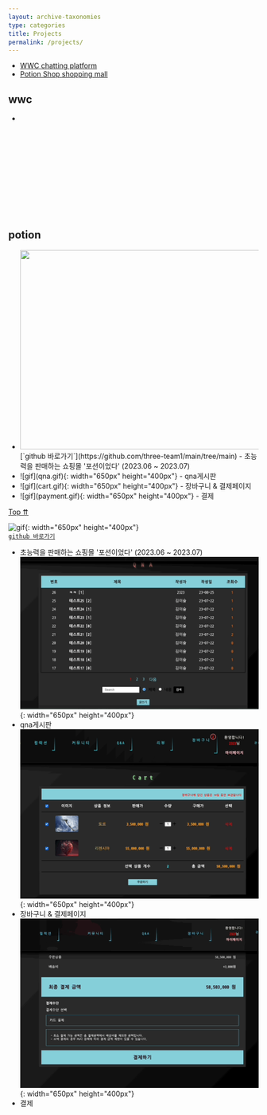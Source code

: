 ```yaml
---
layout: archive-taxonomies
type: categories
title: Projects
permalink: /projects/
---  
```

 
<div class="taxonomies-wrapper">
  <ul class="taxonomiess"><li><a class="taxonomy" href="#wwc">
              <span>WWC</span>
              <span class="taxonomy-count">chatting platform</span>
            </a>
          </li><li><a class="taxonomy" href="#potion">
              <span>Potion Shop</span>
              <span class="taxonomy-count">shopping mall</span>
            </a>
          </li></ul>
</div>
<div>
<h2 id="wwc">wwc</h2>
      <ul class="post-list-by-taxonomy">
          <li>
          </li>
      </ul>
</div>
<br>
<br>
<br><br><br><br><br><br><br><br>
<div>
<h2 id="potion">potion</h2>
      <ul class="post-list-by-taxonomy">
          <li>
            <img src="/potion.gif" width="650px" height="400px">
        [`github 바로가기`](https://github.com/three-team1/main/tree/main) 
        - 초능력을 판매하는 쇼핑몰 '포션이었다' (2023.06 ~ 2023.07)
    </li>
    <li>
        ![gif](qna.gif){: width="650px" height="400px"}
        - qna게시판
    </li>
    <li>
        ![gif](cart.gif){: width="650px" height="400px"} 
        - 장바구니 & 결제페이지
    </li>
    <li>
        ![gif](payment.gif){: width="650px" height="400px"} 
        - 결제
    </li>
      </ul>
      <a href="#" onclick="backToTop()" class="back-to-top">Top &#8648;</a>
</div>

![gif](potion.gif){: width="650px" height="400px"}  
[`github 바로가기`](https://github.com/three-team1/main/tree/main) 
- 초능력을 판매하는 쇼핑몰 '포션이었다' (2023.06 ~ 2023.07)
![gif](qna.gif){: width="650px" height="400px"}
- qna게시판
![gif](cart.gif){: width="650px" height="400px"} 
- 장바구니 & 결제페이지
![gif](payment.gif){: width="650px" height="400px"} 
- 결제
